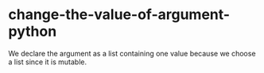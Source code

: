 # change-the-value-of-argument-python
We declare the argument as a list containing one value because we choose a list since it is mutable.
